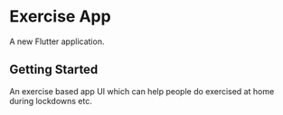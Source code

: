 # Exercise App

A new Flutter application.

## Getting Started

An exercise based app UI which can help people do exercised at home during lockdowns etc.
